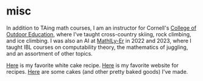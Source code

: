 # misc

In addition to TAing math courses, I am an instructor for Cornell's [College of Outdoor Education](https://scl.cornell.edu/coe/pe-courses), where I've taught cross-country skiing, rock climbing, and ice climbing. I was also an AI at [MathILy-Er](https://mathily.org/mathilyer/) in 2022 and 2023, where I taught IBL courses on computability theory, the mathematics of juggling, and an assortment of other topics.

 
[Here](https://addapinch.com/the-best-white-cake-recipe/) is my favorite white cake recipe. [Here](https://www.seriouseats.com) is my favorite website for recipes. [Here](./cakes.html) are some cakes (and other pretty baked goods) I've made.
